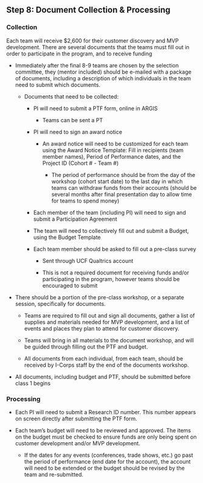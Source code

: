## Step 8: Document Collection & Processing

### Collection

Each team will receive $2,600 for their customer discovery and MVP development. There are several documents that the teams must fill out in order to participate in the program, and to receive funding

* Immediately after the final 8-9 teams are chosen by the selection committee, they (mentor included) should be e-mailed with a package of documents, including a description of which individuals in the team need to submit which documents.

    * Documents that need to be collected:

        * PI will need to submit a PTF form, online in ARGIS

            * Teams can be sent a PT

        * PI will need to sign an award notice

            * An award notice will need to be customized for each team using the Award Notice Template: Fill in recipients (team member names), Period of Performance dates, and the Project ID (Cohort # - Team #)

                * The period of performance should be from the day of the workshop (cohort start date) to the last day in which teams can withdraw funds from their accounts (should be several months after final presentation day to allow time for teams to spend money)

        * Each member of the team (including PI) will need to sign and submit a Participation Agreement

        * The team will need to collectively fill out and submit a Budget, using the Budget Template

        * Each team member should be asked to fill out a pre-class survey

            * Sent through UCF Qualtrics account

            * This is not a required document for receiving funds and/or participating in the program, however teams should be encouraged to submit

* There should be a portion of the pre-class workshop, or a separate session, specifically for documents.

    * Teams are required to fill out and sign all documents, gather a list of supplies and materials needed for MVP development, and a list of events and places they plan to attend for customer discovery.

    * Teams will bring in all materials to the document workshop, and will be guided through filling out the PTF and budget.

    * All documents from each individual, from each team, should be received by I-Corps staff by the end of the documents workshop.

* All documents, including budget and PTF, should be submitted before class 1 begins

### Processing

* Each PI will need to submit a Research ID number. This  number appears on screen directly after submitting the PTF form.

* Each team’s budget will need to be reviewed and approved. The items on the budget must be checked to ensure funds are only being spent on customer development and/or MVP development.

    * If the dates for any events (conferences, trade shows, etc.) go past the period of performance (end date for the account), the account will need to be extended or the budget should be revised by the team and re-submitted.
